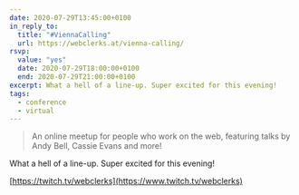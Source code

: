 ```yaml
---
date: 2020-07-29T13:45:00+0100
in_reply_to:
  title: "#ViennaCalling"
  url: https://webclerks.at/vienna-calling/
rsvp:
  value: "yes"
  date: 2020-07-29T18:00:00+0100
  end: 2020-07-29T21:00:00+0100
excerpt: What a hell of a line-up. Super excited for this evening!
tags:
  - conference
  - virtual
---
```


> An online meetup for people who work on the web, featuring talks by Andy Bell, Cassie Evans and more!

What a hell of a line-up. Super excited for this evening!

[https://twitch.tv/webclerks](https://www.twitch.tv/webclerks)
